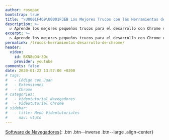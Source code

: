 ```yaml
---
author: rosepac
bootstrap: true
title: "\U0001F469‍\U0001F3EB Los Mejores Trucos con las Herramientas de Desarrollo de Chrome por Código con Juan"
description: >-
  ▷ Aprende los mejores pequeños trucos para el desarrollo con Chrome con sus elementos para desarrolladores
excerpt: >-
  ▷ Aprende los mejores pequeños trucos para el desarrollo con Chrome con sus elementos para desarrolladores
permalink: /trucos-herramientas-desarrollo-de-chrome/
header:
  video:
    id: BXN8oO4r3Qc
    provider: youtube
comments: false
date: 2020-01-22 13:57:00 +0200
# tags:
#   - Código con Juan
#   - Extensiones
#   - Chrome
# categories:
#   - Videotutorial Navegadores
#   - Videotutorial Chrome
# sidebar:
#   - title: Menú Videotutoriales
#     nav: vtuto
---
```


[<i class="far fa-window-maximize"></i> Software de Navegadores](/cursos-tecnologia/#navegadores){: .btn .btn--inverse .btn--large .align-center}